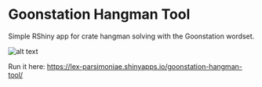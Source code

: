 # Goonstation Hangman Tool
Simple RShiny app for crate hangman solving with the Goonstation wordset.
 
![alt text](https://github.com/E-Y-M/goonstation_hangman_tool/blob/main/Preview_Image.png)

Run it here: https://lex-parsimoniae.shinyapps.io/goonstation-hangman-tool/
